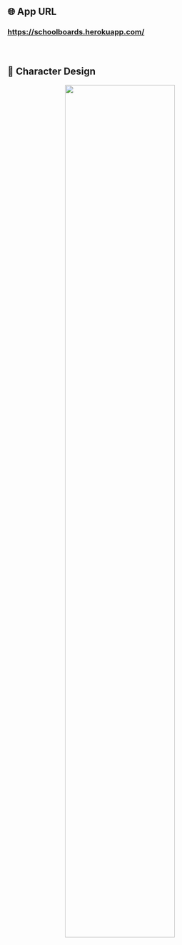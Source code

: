 ## 🌐 App URL

### **https://schoolboards.herokuapp.com/**  
　

## :art: Character Design

<p align="center">
  <img src="https://user-images.githubusercontent.com/55383786/99496558-e274ee00-29b7-11eb-988b-5148e3a720ff.png" width=70%>  
</p>　
